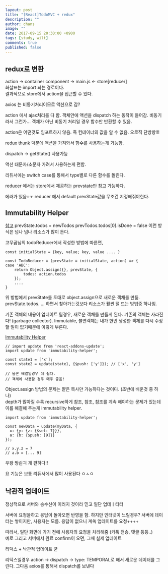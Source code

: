 ```yaml
---
layout: post
title: "[React]TodoMVC + redux"
description: ""
author: chans
image: ""
date: 2017-09-15 20:30:00 +0900
tags: [study, wilt]
comments: true
published: false
---
```


## redux로 변환
action -> container component -> main.js <- store[reducer]  
화살표는  import 되는 경로이다.  
결과적으로 store에서 action을 접근할 수 있다.

axios 는 비동기처리이므로 액션으로 감?  

action 에서 ajax처리를 다 함. 객체안에 액션을 dispatch 하는 동작이 들어감.
비동기라서 그런가...
객체가 아닌 비동기 처리일 경우 함수만 반환할 수 있음.

action은 어떤것도 임포트하지 않음. 즉 컨테이너의 값을 알 수 없음. 오로직 단방향!!!

redux thunk 덕분에 액션을 가져와서 함수를 사용하는게 가능함.

dispatch -> getState() 사용가능

액션 대문자/소문자 가려서 사용하는게 편함.  

리듀서에는 switch case를 통해서 type별로 다른 함수를 돌린다.  

reducer 에서는  store에서 제공하는 prevstate만 참고 가능하다.

에러가 있음::ㅜ reducer 에서 default prevState값을 무조건 지정해줘야한다.

## Immutability Helper
[참고](https://github.com/react-study/reactStudy/blob/master/06_TodoApp2/README.md) 
prevState.todos = newTodos
prevTodos.todos[0].isDone = false 이런 방식은 넘나 넘나 리소스가 많이 든다.

고무곰님의 todoReducer에서 작성한 방법에 따른면, 

```
const initialState = {key, value; key, value .... }

const TodoReducer = (prevState = initialState, action) => {
case 'ABC':
	return Object.assign({}, prevState, {
		todos: action.todos
	});
	....
}
```

위 방법에서 prevState를 토대로 object.assign으로 새로운 객채를 만듦.  
prevState.todos. ... 하면서 찾아가는것보다 리소스가 훨씬 덜 드는 방법중 하나임.

기존 객체의 내용이 업데이트 될경우, 새로운 객채를 만들게 된다. 기존의 객체는 사라진다! (garbage collector). Immutable, 불변객체는 내가 한번 생성한 객체를 다시 수정할 일이 없기때문에 이렇게 부른다.

[Immutability Helper](https://github.com/kolodny/immutability-helper)

```
// import update from 'react-addons-update';
import update from 'immutability-helper';

const state1 = ['x'];
const state2 = update(state1, {$push: ['y']}); // ['x', 'y']

// 물론 배열일경우 더 쉽다.
// 객체에 사용할 경우 매우 좋음!
```

Object.assign 방법의 문제는 얕은 복사만 가능하다는 것이다. (초반에 배운것 중 하나)  
depth가 많아질 수록 recursive하게 참조, 참조, 참조를 계속 해야하는 문제가 있는데 이를 해결해 주는게 immutability helper.

```
import update from 'immutability-helper';

const newData = update(myData, {
  x: {y: {z: {$set: 7}}},
  a: {b: {$push: [9]}}
});

// x.y.z = 7
// a.b = [... 9]
```
우왕 짱싄긔 개 편하다!!

요 기능은 보통 리듀서에서 많이 사용된다 ㅇㅅㅇ


## 낙관적 업데이트
정상적으로 서버와 송수신이 이러지 것이라 믿고 일단 업데ㅣ티터 

서버에 요청을하고 응답이 돌아오면 반영을 함. 하지만 인터넷이 느릴경우? 서버에 데이터는 쌓이지만, 사용자는 모름. 응답이 없으니 계쏙 업데이트를 요청++++ 

따라서, 일단 화면에 가기 전에 사용자의 요청을 처리해줌 (카톡 전송, 댓글 등등..)  
예로 
그리고 서버에서 완료 confirm이 오면, 그때 실제 업데이트 

리덕스 + 낙관적 업데이트 굳 

리덕스일경우 action -> dispatch -> type: TEMPORAL로 해서 새로운 데이터를 그린다.
그다음 axios를 통해서 dispatch롤 보낸다



















